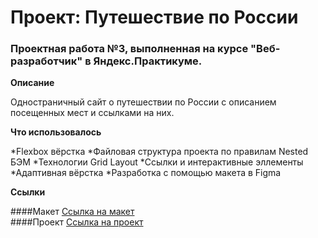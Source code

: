 # Проект: Путешествие по России

### Проектная работа №3, выполненная на курсе "Веб-разработчик" в Яндекс.Практикуме.

**Описание**

Одностраничный сайт о путешествии по России с описанием посещенных мест и ссылками на них.

**Что использовалось**

*Flexbox вёрстка 
*Файловая структура проекта по правилам Nested БЭМ
*Технологии Grid Layout
*Ссылки и интерактивные эллементы
*Адаптивная вёрстка
*Разработка с помощью макета в Figma

**Ссылки**

####Макет [Ссылка на макет](https://www.figma.com/file/5S2WSbEFL6awjVWJ0NWL8Q/Sprint-3_-Russia-_-desktop-%2B-mobile?node-id=28503%3A0)
<br />
####Проект [Ссылка на проект](https://GladkovaElizaveta/github.io/russian-travel/)

